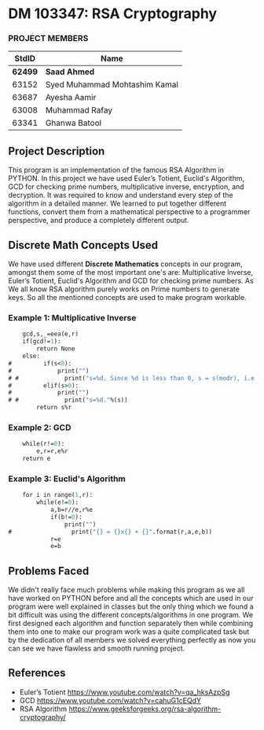 # DM 103347: RSA Cryptography #
<!-- Replace XX with your course ID-->
### PROJECT MEMBERS ###
StdID | Name
------------ | -------------
**62499** | **Saad Ahmed** <!--this is the group leader in bold-->
63152 | Syed Muhammad Mohtashim Kamal
63687 | Ayesha Aamir 
63008 | Muhammad Rafay
63341 | Ghanwa Batool 
<!-- Replace name and student ids with acutally group member names and ids-->
## Project Description ##
This program is an implementation of the famous RSA Algorithm in PYTHON. In this project we have used Euler’s Totient, Euclid's Algorithm, GCD for checking prime numbers, multiplicative inverse, encryption, and decryption. It was required to know and understand every step of the algorithm in a detailed manner. We learned to put together different functions, convert them from a mathematical perspective to a programmer perspective, and produce a completely different output.

## Discrete Math Concepts Used ##
We have used different **Discrete Mathematics** concepts in our program, amongst them some of the most important one's are: Multiplicative Inverse, Euler’s Totient, Euclid's Algorithm and GCD for checking prime numbers. As We all know RSA algorithm purely works on Prime numbers to generate keys. So all the mentioned concepts are used to make program workable.
### Example 1: Multiplicative Inverse ###
```def mult_inv(e,r):
    gcd,s,_=eea(e,r)
    if(gcd!=1):
        return None
    else:
#         if(s<0):
#             print("")           
# #             print("s=%d. Since %d is less than 0, s = s(modr), i.e., s=%d."%(s,s,s%r))
#         elif(s>0):
#             print("")                
# #             print("s=%d."%(s))
        return s%r
```
### Example 2: GCD ###
```def egcd(e,r):
    while(r!=0):
        e,r=r,e%r
    return e
```
### Example 3: Euclid's Algorithm ### 
```def eugcd(e,r):
    for i in range(1,r):
        while(e!=0):
            a,b=r//e,r%e
            if(b!=0):
                print("")
#                 print("{} = {}x{} + {}".format(r,a,e,b))
            r=e
            e=b
```
## Problems Faced ##
We didn't really face much problems while making this program as we all have worked on PYTHON before and all the concepts which are used in our program were well explained in classes but the only thing which we found a bit difficult was using the different concepts/algorithms in one program. We first designed each algorithm and function separately then while combining them into one to make our program work was a quite complicated task but by the dedication of all members we solved everything perfectly as now you can see we have flawless and smooth running project.

## References ##
- Euler’s Totient https://www.youtube.com/watch?v=qa_hksAzpSg
- GCD https://www.youtube.com/watch?v=cahuG1cEQdY
- RSA Algorithm https://www.geeksforgeeks.org/rsa-algorithm-cryptography/
